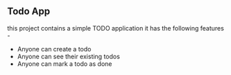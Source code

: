 ## Todo App 

this project contains a simple TODO application 
it has the following features - 

- Anyone can create a todo
- Anyone can see their existing todos
- Anyone can mark a todo as done